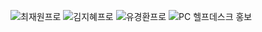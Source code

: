 ![최재원프로](https://github.com/user-attachments/assets/37d5751b-e9a4-406b-9df1-4298f01c77b3)
![김지혜프로](https://github.com/user-attachments/assets/0950996f-fc52-4a60-92b4-7a0c6385be00)
![유경환프로](https://github.com/user-attachments/assets/d291e22f-9fbe-4983-8af8-7746c694a721)
![PC 헬프데스크 홍보](https://github.com/user-attachments/assets/c4222e50-dd6b-424e-b23e-4c4061d0b897)
